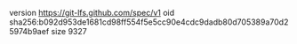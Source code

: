version https://git-lfs.github.com/spec/v1
oid sha256:b092d953de1681cd98ff554f5e5cc90e4cdc9dadb80d705389a70d25974b9aef
size 9327
